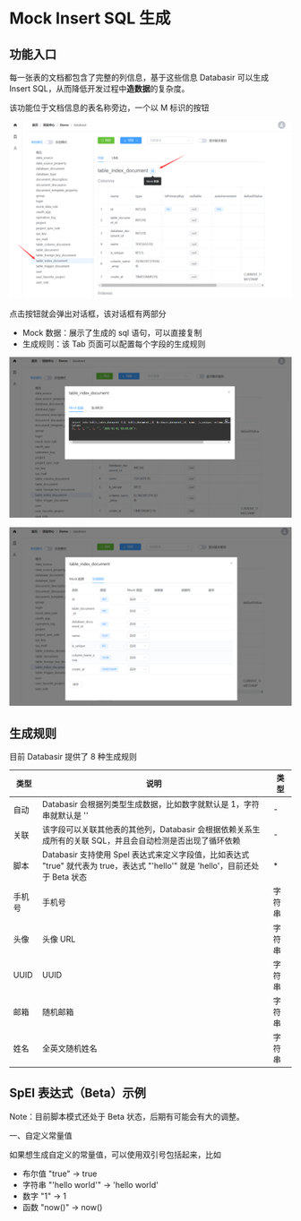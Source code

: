 # Mock Insert SQL 生成

## 功能入口

每一张表的文档都包含了完整的列信息，基于这些信息 Databasir 可以生成 Insert SQL，从而降低开发过程中**造数据**的复杂度。

该功能位于文档信息的表名称旁边，一个以  M 标识的按钮

![a](./img/a.png)

点击按钮就会弹出对话框，该对话框有两部分

- Mock 数据：展示了生成的 sql 语句，可以直接复制
- 生成规则：该 Tab 页面可以配置每个字段的生成规则

![](./img/b.png)

![](./img/c.png)



## 生成规则

目前 Databasir 提供了 8 种生成规则

| 类型   | 说明                                                         | 类型   |
| ------ | ------------------------------------------------------------ | ------ |
| 自动   | Databasir 会根据列类型生成数据，比如数字就默认是 1，字符串就默认是 '' | -      |
| 关联   | 该字段可以关联其他表的其他列，Databasir 会根据依赖关系生成所有的关联 SQL，并且会自动检测是否出现了循环依赖 | -      |
| 脚本   | Databasir 支持使用 Spel 表达式来定义字段值，比如表达式 "true" 就代表为 true，表达式 "'hello'" 就是 'hello'，目前还处于 Beta 状态 | *      |
| 手机号 | 手机号                                                       | 字符串 |
| 头像   | 头像 URL                                                     | 字符串 |
| UUID   | UUID                                                         | 字符串 |
| 邮箱   | 随机邮箱                                                     | 字符串 |
| 姓名   | 全英文随机姓名                                               | 字符串 |



## SpEl 表达式（Beta）示例

Note：目前脚本模式还处于 Beta 状态，后期有可能会有大的调整。

一、自定义常量值

如果想生成自定义的常量值，可以使用双引号包括起来，比如 

- 布尔值 "true" -> true
- 字符串 "'hello world'" -> 'hello world'
- 数字 "1" -> 1
- 函数 "now()" -> now()